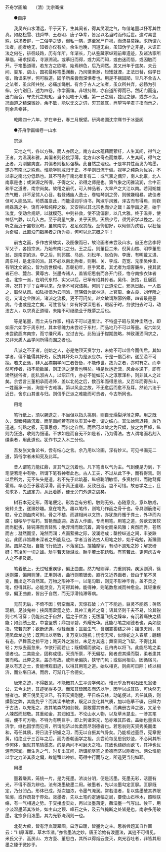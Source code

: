 <!-- { "loadSidebar": true } -->
芥舟学画编　　（清）沈宗骞撰

　　●自序

　　我吴兴山水清远，甲于天下。生其间者，得其灵淑之气，每借笔墨以抒写其性真。如赵松雪、钱舜举、王叔明、唐子华辈，皆足以名当时而传后世。逮时易世殊，讲求者鲜，一二俗学之徒，但私一隅，遂至家尸户祝，而流易莫挽。求所谓六法者，能者绝无，知者亦仅有矣。余生也晚，问道无由，虽知伪学之非是，未识正法之何在，徘徊歧路，历有年所。年渐长，乃从鉴藏家纵观前辈遗迹，及诸法家所摹临，研求探索，寻源溯流。或摹旧而得，或力索而知，或由迷而悟，或因触而开。于笔墨道理，若东方之欲曙，始焉辨色，后乃洞然。盖又卅年于兹矣。夫云间、娄东、虞山，国初最称笔墨渊薮，乃风徽渐渺，矩矱就湮，正法日替，俗学日张，贻误来学，何可胜道。固予所亲尝而深惧者也。用是不揣固陋，举凡不合古人之法者，虽众所共悦，必痛加绳削。有合于古人之法者，虽众所共弃，必畅为引伸。分门别目，述为四卷，作学画编。非堪持赠，亦自道所得而已。然闭门而造，出门而合，守先代之规矩，当不见嗤于大雅。第一己之偏，独见之僻，或亦不免。况画道之精深微妙，余不敏，能以无文之词，穷其蕴底，尚望笃学君子指而示之，则余且幸甚。

　　乾隆四十六年，岁在辛丑，春三月既望。研湾老圃沈宗骞书于冰壶阁

　　●芥舟学画编卷一山水

　　宗派

　　天地之气，各以方殊，而人亦因之。南方山水蕴藉而萦纡，人生其间，得气之正者，为温润和雅，其偏者则轻佻浮薄。北方山水奇杰而雄厚，人生其间，得气之正者，为刚健爽直，其偏者则粗厉强横。此自然之理也。于是率其性而发为笔墨，遂亦有南北之殊焉。惟能学则咸归于正，不学则日流于偏。视学之纯杂为优劣，不以宗之南北分低昂也。其不可拘于南北者复有二：或气禀之偶异，南人北禀，北人南禀是也；或渊源之所得，子得之父，弟得之师是也。第气象之闲雅流润，合中正和平之道者，南宗尚矣。故稽之前代，可入神品者，大率产之大江以南。若河朔雄杰气概，非不足怵人心目。若登诸幽人逸士，卷轴琴剑之旁，则微嫌粗暴。故佳者但可入能品耳。苟质虽禀此，而能浸润乎诗书，陶淑乎风雅，泽古而有得焉，则嵚崎磊落之中，饶有冲和纯粹之致，又安得以其北宗也而少之哉！盖学画之道，始于法度，使动合规矩，以就模范。中则补救，使不流偏僻，以几大雅。终于温养，使神恬气静，以几入古。至于局量气象，关乎天质。天质少亏，须凭识学以挽之。若听之而近于罢软沉晦，虽属南宗，曷足观赏哉。至徇俗好，以倾侧为跌宕，以狂怪为奇崛，此直沿门戳黑者之所为矣，何可以北宗概之乎！

　　前古之画，多作古贤故实，及图像而已，故论画者未尝及山水。自王右丞李将军父子，各擅宗派，乃始有南北之分。王之后，则董巨二米、倪黄山樵、明季董思翁，是南宗的派。李之后，则郭熙、马远、刘松年、赵伯驹、李唐、有明戴文进、周东村，是北宗的派。其不必以南北拘者，则荆、关、李成、范宽、元季吴仲圭、有明沈文诸公，皆为后世模楷。吾朝初年，巨手累累，其尤者为烟客廉州，接其武者石谷、麓台、黄尊古、张墨岑诸人，盖皆绍思翁而各开门径，恪守南宗衣钵者也。北宗一派，在明代东村、实父以后，已罕有绍其传者。吴伟、张路，且居狐禅，况其下乎？百年以来，渐渐不可究诘矣。何则？正道沦亡，邪派日起，一人倡之，靡然从风。如陆掞倡为云间派，蓝瑛倡为武林派，上官周、金古良、刘伴阮之徒，又谓之金陵派。诸派之流极，更不可问矣。赵文敏谓甜邪俗癞，四者最是恶病。今也或是之亡矣，可胜言哉！如有好学深思者，崛起于时，务欲扫去时习，动法古人，以求真正道理，未始不可继绝业于既隳之后也。

　　等是笔墨，而士夫与作家，相去不可以道里计。不特盛子昭与吴仲圭然也，即如唐六如学于周东村，其本领魄力未尝过于东村，而品地乃不可以等量。况六如又未尝欲厕席南宗，而寸缣尺素，宝过吉光。此殆当于襟期脱略，神致潇洒间求之，又非天质人品学问所得而囿之者也。

　　凡派之不正者，创始之人，必是绝顶天资学力，未始不可以信今而传后。其如学者，偏不能得其好处，反执其坏处以为是派应尔。于是一倡百和，遂至滥不可挽。若夫正派，非人品襟期学问三者皆备，不能传世。故为之者，亦时有之。而卓然可传者，指不能数屈，则正派之足贵也明矣。特是世运迁流，风会亦递下，即有矫然拔俗者，能私淑古人，以绍正传，亦必不能如前人之淳厚浑朴，则非其人之过矣。余尝言三董相承而递降，盖以北苑之后，数百年而得思翁，又百年而得东山，一姓而承一派，洵是千古难事。第以风会之故，不无愈后而愈不及耳。然论六法于近日，舍东山其谁与归。则信乎正派之难能而可贵者，今古所同也。

　　用笔

　　笔行纸上，须以腕送之，不当但以指头挑剔，则自无燥裂浮薄之弊。用之既久，渐臻纯熟沉着。而笔画间若有所以实其中者，谓之结心。其法始焉迟钝，后乃迅速。纯熟之极，无事思虑，而出之自然。而后可以敛之为尺幅，放之为巨幛，纵则为狂逸，收则为细谨。不求如是而自无不如是者，乃为得法。古人谓笔画若刻入缣素者，用此道也。犹作书之入木三分也。

　　吾友张文鱼论书，尝有结心之言。余乃用以论画，深有妙义。可见书画无二道，第俗学者未知究及此耳。

　　昔人谓笔力能扛鼎，言其气之沉着也。凡下笔当以气为主。气到便是力到，下笔便若笔中有物，所谓下笔有神者此也。古人工夫，不过从此下手，而有得焉。则以后所为，无不头头是道。若不先于此筑基，纵极聪明敏悟，多资材料，而驰骛挥霍焉，卒必至于嚣凌浮滑，而于真正道理，反致日远，岂不可惜。故志学之士，且勿求多，先鼓定力，从此着脚，便无旁门外道之虞矣。

　　树石本无定形，落笔便定。形势岂有穷相，触则无穷。态随意变，意以触成，宛转关生，遂臻妙趣。意在笔先，趣以笔传，则笔乃作画之骨干也。骨具则筋络可联，骨立则血肉可附。骨之不植，而遽相尚以文饰，亦犹施丹雘于粪土，外华而内腐；缀秾华于枯朽，暂艳而旋凋。故古人作画，专尚用笔。用笔之道，务欲去罢软而尚挺拔，除钝滞而贵轻隽；绝浮滑而致沉着，离俗史而亲风雅；爽然而秀，苍然而古；凝然而坚，淹然而润；点画萦拂之际，波澜老成；罄控纵送之间，丰姿跌宕。此固非旨趣未深者之所能及也。学者当首法古人用笔之妙，始于黾勉，渐臻圆熟。圆熟之极，自能飞行绝迹，不落窠臼。揎袖摩挲，有动不逾矩之妙；解衣磅礴；有凌厉一切之雄。矫乎若天际游龙，黝乎若土花绣戟。有笔若此，更何虑古今人之不相及哉。

　　笔着纸上，无过轻重疾徐，偏正曲直。然力轻则浮，力重则钝，疾运则滑，徐运则滞，偏用则薄，正用则板，曲行则若锯齿，直行又近界画者，皆由于笔不灵变，而出之不自然耳。万物之形神不一，以笔勾取，则无不形神毕肖。盖不灵之笔，但得其形。必能灵变，乃可得其神。能得神，则笔数愈减而神愈全。其轻重疾徐，偏正曲直，皆出于自然，而无浮滑钝滞等病。

　　无前无后，不倚不因；劈空而来，天惊石破；六丁不能运，巨灵不能撼；蒨然现相，足骇鬼神；挟风雨雷霆之势，具神工鬼斧之奇；语其坚则千夫不易，论其锐则七札可穿；仍能出之于自然，运之于优游；无跋扈飞扬之躁率，有沉着痛快之精能；如剑绣土花，中含坚质；鼎包翠碧，外耀光华。此能尽笔之刚德者也。柔如绕指，软若兜罗；欲断还连，似轻而重；氲氤生气，含烟霏雾结之神；摇曳天风，具翔凤盘龙之势；既百出以尽致，复万变以随机；恍惚无常，似惊蛇之入春草；翩翻有态，俨舞燕之掠平池；飏天外之游丝，未足方其逸；舞窗间之飞絮，不得比其轻；方拟去而忽来，乍欲行而若止；既蠕蠕而欲动，且冉冉以将飞。此能尽笔之柔德者也。二美能全，固称成德。天资所禀，不无偏枯。刚者虑其燥而裂，柔者患其罢而粘。此弊之来，盖亦有故。或师承偏执，狭守门风；或俗尚相沿，因循宿习。是以有志之士，贵能博观旧迹，以得其用笔之道。始以相克，则病可日除；终以相济，而业堪日进。而后，可渐几于合德矣。

　　唐宋之迹，不得数见，不能概其人生平资学何如。惟元季及有明石田思翁诸公，去今未远，其迹犹得多见。而知其皆因质而济以学，因学以成其质，可快然无憾者也。黄王倪吴无论已，石田天资刚健，平日临云林，动笔便过。若任其质，则燥裂之弊，其能免乎？而其读书敏求，既足以变化其气质，加以临摹不辍，日肆力于古法，以充拓之，故其笔森然如剑戟，莫敢撄其锋者。而典册古泽之致，又足令人竦然而起敬。其重如金，其润如玉。不论山水人物，以及草木昆虫，一涉其笔端，便不可方物。不特为有明巨手，即上列诸宋元，恐亦难其匹者。盖始也量资以济学，继也因学而见资，所谓能济以优柔而尽刚德者也。若思翁则天资秀美而柔和，苟任其质，将日流于妍媚之习，而无以自振其气骨矣。乃能祖述董巨，宪章倪黄，绍绝业于三百年之后，而为吾朝画学之祖。余尝论每见思翁妙迹，不必问其所作何体，但就其笔情墨态，的是两间不可磨灭之物。其致也缥缈而欲飞，其神也优渥而常润。而生秀之气，时复出其间，所谓能尽笔之柔德而济以刚者也。两公惟能以学之力济其质之偏，故能臻此神妙。苟得中行而与之，所造更当何如耶。

　　用墨

　　墨着缣素，笼统一片，是为死墨。浓淡分明，便是活墨。死墨无彩，活墨有光，不得不亟为辨也。法有泼墨破墨二用。破墨者，先以淡墨勾定匡廓。匡廓既定，乃分凹凸。形体已成，渐次加浓，令墨气淹润。常若湿者，复以焦墨破其界限轮廓，或作疏苔于界处。泼墨者，先以土笔约定通幅之局，要使山石林木，照映联络，有一气相通之势。于交接虚实处，再以淡墨落定，蘸湿墨一气写出。候干，用少淡湿墨笼其浓处，如主山之顶、峰石之头，及云气掩断之处皆是也。南宗多用破墨，北宗多用泼墨，其为光彩淹润则一也。

　　北苑大痴，皆有浮岚暖翠图。曰浮曰暖，皆墨为之主。思翁尝题其自作画云：“川原浑厚，草木华滋。”亦言墨法之妙。唐王洽始有泼墨法，其迹不可得见。米氏父子、高房山、方方壶、董思白，其所以得烟云变灭，岚光吞吐者，非皆其用墨之臻于微妙乎。

